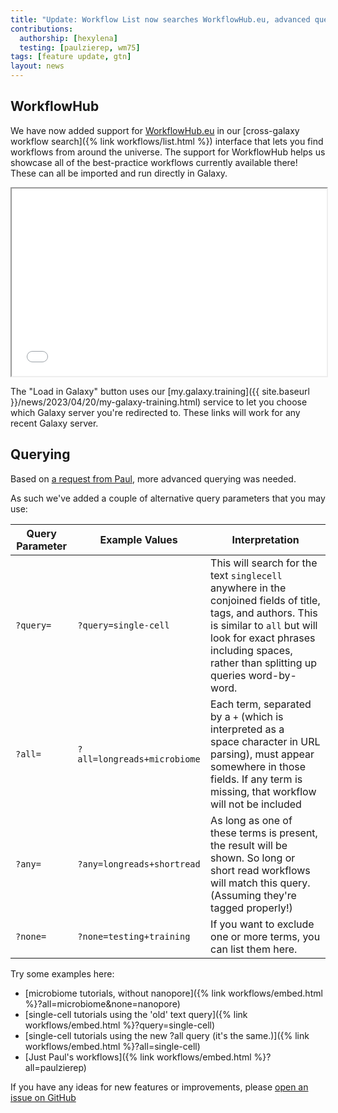 ```yaml
---
title: "Update: Workflow List now searches WorkflowHub.eu, advanced query syntax"
contributions:
  authorship: [hexylena]
  testing: [paulzierep, wm75]
tags: [feature update, gtn]
layout: news
---
```


## WorkflowHub

We have now added support for [WorkflowHub.eu](WorkflowHub.eu) in our [cross-galaxy workflow search]({% link workflows/list.html %}) interface that lets you find workflows from around the universe. The support for WorkflowHub helps us showcase all of the best-practice workflows currently available there! These can all be imported and run directly in Galaxy.

<iframe src="{% link workflows/embed.html %}?all=vgp+Delphine+Lariviere" height="300px" width="100%" class="gtn-embed"></iframe>

The "Load in Galaxy" button uses our [my.galaxy.training]({{ site.baseurl }}/news/2023/04/20/my-galaxy-training.html) service to let you choose which Galaxy server you're redirected to. These links will work for any recent Galaxy server.

## Querying

Based on [a request from Paul](https://github.com/galaxyproject/training-material/issues/4494), more advanced querying was needed.

As such we've added a couple of alternative query parameters that you may use:

Query Parameter | Example Values | Interpretation
--- | --- | ---
`?query=` | `?query=single-cell` | This will search for the text `singlecell` anywhere in the conjoined fields of title, tags, and authors. This is similar to `all` but will look for exact phrases including spaces, rather than splitting up queries word-by-word.
`?all=` | `?all=longreads+microbiome` | Each term, separated by a `+` (which is interpreted as a ` ` space character in URL parsing), must appear somewhere in those fields. If any term is missing, that workflow will not be included
`?any=` | `?any=longreads+shortread` | As long as one of these terms is present, the result will be shown. So long or short read workflows will match this query. (Assuming they're tagged properly!)
`?none=` | `?none=testing+training` | If you want to exclude one or more terms, you can list them here.

Try some examples here:
- [microbiome tutorials, without nanopore]({% link workflows/embed.html %}?all=microbiome&none=nanopore)
- [single-cell tutorials using the 'old' text query]({% link workflows/embed.html %}?query=single-cell)
- [single-cell tutorials using the new ?all query (it's the same.)]({% link workflows/embed.html %}?all=single-cell)
- [Just Paul's workflows]({% link workflows/embed.html %}?all=paulzierep)

If you have any ideas for new features or improvements, please [open an issue on GitHub](https://github.com/galaxyproject/training-material/issues/)
